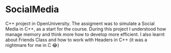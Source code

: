 # SocialMedia
C++ project in OpenUniversity.
The assigment was to simulate a Social Media in C++, as a start for the course.
During this project I understood how manage memory and think more how to develop more efficient.
I also learnt about Friends Class and how to work with Headers in C++ (it was a nightmare for me in C 😂)
